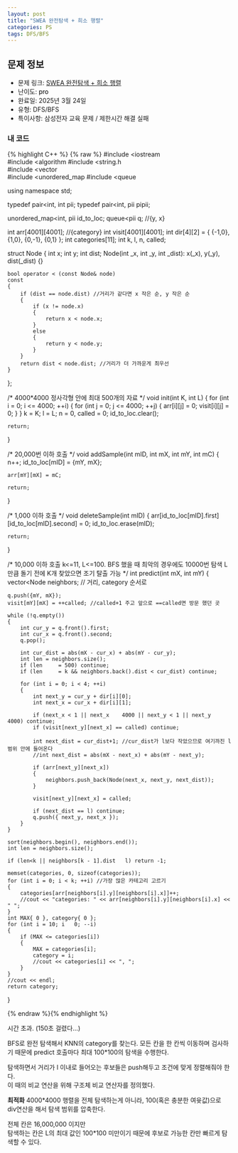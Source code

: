 ```yaml
---
layout: post
title: "SWEA 완전탐색 + 희소 행렬"
categories: PS
tags: DFS/BFS
---
```


## 문제 정보
- 문제 링크: [SWEA 완전탐색 + 희소 행렬](비공개)
- 난이도: <span style="color:#000000">pro</span>
- 완료일: 2025년 3월 24일
- 유형: DFS/BFS
- 특이사항: 삼성전자 교육 문제 / 제한시간 해결 실패

### 내 코드

{% highlight C++ %} {% raw %}
#include <iostream	
#include <algorithm	
#include <string.h	
#include <vector	
#include <unordered_map	
#include <queue	

using namespace std;

typedef pair<int, int	 pii;
typedef pair<int, pii	 pipii;

unordered_map<int, pii	 id_to_loc;
queue<pii	 q; //{y, x}

int arr[4001][4001]; //{category}
int visit[4001][4001];
int dir[4][2] = { {-1,0}, {1,0}, {0,-1}, {0,1} };
int categories[11];
int k, l, n, called;

struct Node
{
	int x;
	int y;
	int dist;
	Node(int _x, int _y, int _dist): x(_x), y(_y), dist(_dist) {}

	bool operator < (const Node& node)
	const
	{
		if (dist == node.dist) //거리가 같다면 x 작은 순, y 작은 순
		{
			if (x != node.x)
			{
				return x < node.x;
			}
			else
			{
				return y < node.y;
			}
		}
		return dist < node.dist; //거리가 더 가까운게 최우선
	}
};

/* 4000*4000 정사각형 안에 최대 500개의 자료
*/
void init(int K, int L)
{
	for (int i = 0; i <= 4000; ++i)
	{
		for (int j = 0; j <= 4000; ++j)
		{
			arr[i][j] = 0;
			visit[i][j] = 0;
		}
	}
	k = K;
	l = L;
	n = 0, called = 0;
	id_to_loc.clear();

	return;
}

/* 20,000번 이하 호출
*/
void addSample(int mID, int mX, int mY, int mC)
{
	n++;
	id_to_loc[mID] = {mY, mX};

	arr[mY][mX] = mC;

	return;
}

/* 1,000 이하 호출
*/
void deleteSample(int mID)
{
	arr[id_to_loc[mID].first][id_to_loc[mID].second] = 0;
	id_to_loc.erase(mID);

	return;
}

/* 10,000 이하 호출
k<=11, L<=100. BFS 했을 때 최악의 경우에도 10000번 탐색
L만큼 돌기 전에 K개 찾았으면 조기 탈출 가능 
*/
int predict(int mX, int mY)
{
	vector<Node	 neighbors; // 거리, category 순서로
	
	q.push({mY, mX});
	visit[mY][mX] = ++called; //called+1 주고 앞으로 ==called면 방문 했던 곳

	while (!q.empty())
	{
		int cur_y = q.front().first;
		int cur_x = q.front().second;
		q.pop();

		int cur_dist = abs(mX - cur_x) + abs(mY - cur_y);
		int len = neighbors.size();
		if (len 	= 500) continue;
		if (len 	= k && neighbors.back().dist < cur_dist) continue;

		for (int i = 0; i < 4; ++i)
		{
			int next_y = cur_y + dir[i][0];
			int next_x = cur_x + dir[i][1];

			if (next_x < 1 || next_x	4000 || next_y < 1 || next_y	4000) continue;
			if (visit[next_y][next_x] == called) continue;

			int next_dist = cur_dist+1; //cur_dist가 l보다 작았으므로 여기까진 l 범위 안에 들어온다
			//int next_dist = abs(mX - next_x) + abs(mY - next_y);

			if (arr[next_y][next_x])
			{
				neighbors.push_back(Node(next_x, next_y, next_dist));
			}

			visit[next_y][next_x] = called;

			if (next_dist == l) continue;
			q.push({ next_y, next_x });
		}
	}

	sort(neighbors.begin(), neighbors.end());
	int len = neighbors.size();

	if (len<k || neighbors[k - 1].dist 	 l) return -1;

	memset(categories, 0, sizeof(categories));
	for (int i = 0; i < k; ++i) //가장 많은 카테고리 고르기
	{
		categories[arr[neighbors[i].y][neighbors[i].x]]++;
		//cout << "categories: " << arr[neighbors[i].y][neighbors[i].x] << " ";
	}
	int MAX{ 0 }, category{ 0 };
	for (int i = 10; i 	 0; --i)
	{
		if (MAX <= categories[i])
		{
			MAX = categories[i];
			category = i;
			//cout << categories[i] << ", ";
		}
	}
	//cout << endl;
	return category;
}


{% endraw %}{% endhighlight %}

시간 초과. (150초 걸렸다…)

BFS로 완전 탐색해서 KNN의 category를 찾는다. 모든 칸을 한 칸씩 이동하며 검사하기 때문에 predict 호출마다 최대 100*100의 탐색을 수행한다.

탐색하면서 거리가 l 이내로 들어오는 후보들은 push해두고 조건에 맞게 정렬해줘야 한다.   
이 때의 비교 연산을 위해 구조체 비교 연산자를 정의했다.  

**최적화** 4000*4000 행렬을 전체 탐색하는게 아니라, 100(혹은 충분한 여윳값)으로 div연산을 해서 탐색 범위를 압축한다.

전체 칸은 16,000,000 이지만   
탐색하는 칸은 L의 최대 값인 100*100 미만이기 때문에 후보로 가능한 칸만 빠르게 탐색할 수 있다.  

